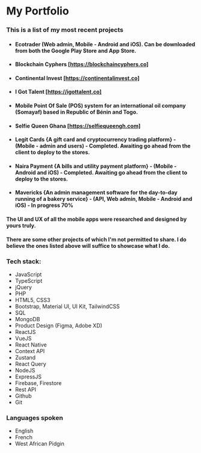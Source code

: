 # My Portfolio

### This is a list of my most recent projects

- #### Ecotrader (Web admin, Mobile - Android and iOS). Can be downloaded from both the Google Play Store and App Store.
- #### Blockchain Cyphers [https://blockchaincyphers.co]
- #### Continental Invest [https://continentalinvest.co]
- #### I Got Talent [https://igottalent.co]
- #### Mobile Point Of Sale (POS) system for an international oil company (Somayaf) based in Republic of Bénin and Togo.
- #### Selfie Queen Ghana [https://selfiequeengh.com]
- #### Legit Cards {A gift card and cryptocurrency trading platform} - (Mobile - admin and users) - Completed. Awaiting go ahead from the client to deploy to the stores.
- #### Naira Payment {A bills and utility payment platform} - (Mobile - Android and iOS) - Completed. Awaiting go ahead from the client to deploy to the stores.
- #### Mavericks {An admin management software for the day-to-day running of a bakery service} - (API, Web admin, Mobile - Android and iOS) - In progress 70%

#### The UI and UX of all the mobile apps were researched and designed by yours truly.

#### There are some other projects of which I'm not permitted to share. I do believe the ones listed above will suffice to showcase what I do.

### Tech stack: 
- JavaScript
- TypeScript
- jQuery
- PHP
- HTML5, CSS3
- Bootstrap, Material UI, UI Kit, TailwindCSS
- SQL
- MongoDB
- Product Design (Figma, Adobe XD)
- ReactJS
- VueJS
- React Native
- Context API
- Zustand
- React Query
- NodeJS
- ExpressJS
- Firebase, Firestore
- Rest API
- Github
- Git

### Languages spoken
- English
- French
- West African Pidgin
